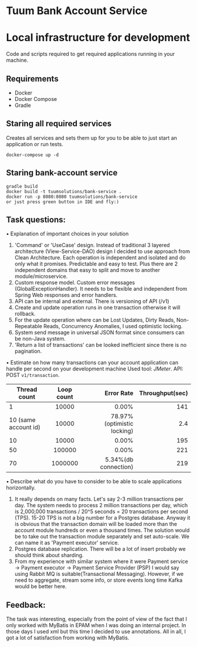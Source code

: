 # Tuum Bank Account Service

# Local infrastructure for development

Code and scripts required to get required applications running in your machine.

## Requirements

* Docker
* Docker Compose
* Gradle

## Staring all required services

Creates all services and sets them up for you to be able to just start an application or run tests.

    docker-compose up -d

## Staring bank-account service

    gradle build
    docker build -t tuumsolutions/bank-service .    
    docker run -p 8080:8080 tuumsolutions/bank-service
    or just press green button in IDE and fly:)

## Task questions:

• Explanation of important choices in your solution

1. 'Command' or 'UseCase' design. Instead of traditional 3 layered architecture (View-Service-DAO) design I decided to use approach from Clean
   Architecture. Each operation is independent and isolated and do only what it promises. Predictable and easy to test.
   Plus there are 2 independent domains that easy to split and move to another module/microservice.
2. Custom response model. Custom error messages (GlobalExceptionHandler). It needs to be flexible and independent from
   Spring Web responses and error handlers.
3. API can be internal and external. There is versioning of API (/v1)
4. Create and update operation runs in one transaction otherwise it will rollback.
5. For the update operation where can be Lost Updates, Dirty Reads, Non-Repeatable Reads, Concurrency Anomalies, I used
   optimistic locking.
6. System send message in universal JSON format since consumers can be non-Java system.
7. 'Return a list of transactions' can be looked inefficient since there is no pagination.

• Estimate on how many transactions can your account application can handle per second on your development machine Used 
tool: *JMeter*. API: POST `v1/transaction`.

| Thread count            |  Loop count   |  Error Rate                 |  Throughput(sec)  |
| ----------------------  |:-------------:| ---------------------------:| -----------------:|
| 1                       | 10000         | 0.00%                       | 141               |
| 10 (same account id)    | 10000         | 78.97%(optimistic locking)  | 2.4               |
| 10                      | 10000         | 0.00%                       | 195               |
| 50                      | 100000        | 0.00%                       | 221               |
| 70                      | 1000000       | 5.34%(db connection)        | 219               |

• Describe what do you have to consider to be able to scale applications horizontally.

1. It really depends on many facts. Let's say 2-3 million transactions per day. The system needs to process 2 million
   transactions per day, which is 2,000,000 transactions / 20^5 seconds = 20 transactions per second (TPS). 15-20 TPS is
   not a big number for a Postgres database. Anyway it is obvious that the transaction domain will be loaded more than
   the account module hundreds or even a thousand times. The solution would be to take out the transaction module
   separately and set auto-scale. We can name it as 'Payment executor' service.
2. Postgres database replication. There will be a lot of insert probably we should think about sharding.
3. From my experience with similar system where it were Payment service -> Payment executor -> Payment Service
   Provider (PSP) I would say using Rabbit MQ is suitable(Transactional Messaging). 
   However, if we need to aggregate, stream some info, or store events long time Kafka would be better here.  

## Feedback:

The task was interesting, especially from the point of view of the fact that I only worked with MyBatis in EPAM when I
was doing an internal project. In those days I used xml but this time I decided to use annotations. All in all, I got a
lot of satisfaction from working with MyBatis.
